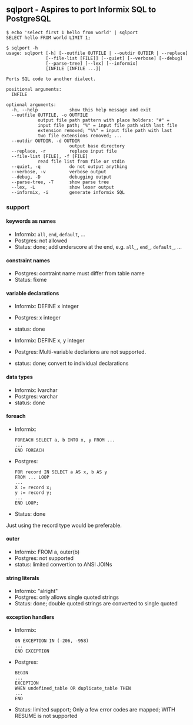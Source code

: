 ## sqlport - Aspires to port Informix SQL to PostgreSQL

```
$ echo 'select first 1 hello from world' | sqlport
SELECT hello FROM world LIMIT 1;
```

```
$ sqlport -h
usage: sqlport [-h] [--outfile OUTFILE | --outdir OUTDIR | --replace]
               [--file-list [FILE]] [--quiet] [--verbose] [--debug]
               [--parse-tree] [--lex] [--informix]
               [INFILE [INFILE ...]]

Ports SQL code to another dialect.

positional arguments:
  INFILE

optional arguments:
  -h, --help            show this help message and exit
  --outfile OUTFILE, -o OUTFILE
			output file path pattern with place holders: "#" =
			input file path; "%" = input file path with last file
			extension removed; "%%" = input file path with last
			two file extensions removed; ...
  --outdir OUTDIR, -d OUTDIR
                        output base directory
  --replace, -r         replace input file
  --file-list [FILE], -f [FILE]
			read file list from file or stdin
  --quiet, -q           do not output anything
  --verbose, -v         verbose output
  --debug, -D           debugging output
  --parse-tree, -T      show parse tree
  --lex, -L             show lexer output
  --informix, -i        generate informix SQL
```

### support

#### keywords as names

- Informix: `all`, `end`, `default`, ...
- Postgres: not allowed
- Status: done; add underscore at the end, e.g. `all_`, `end_`, `default_`, ...

#### constraint names

- Postgres: contraint name must differ from table name
- Status: fixme

#### variable declarations

- Informix: DEFINE x integer
- Postgres: x integer
- status: done

- Informix: DEFINE x, y integer
- Postgres: Multi-variable declarions are not supported.
- status: done; convert to individual declarations

#### data types

- Informix: lvarchar
- Postgres: varchar
- status: done

#### foreach

- Informix:
  ```
  FOREACH SELECT a, b INTO x, y FROM ...
  ...
  END FOREACH
  ```
- Postgres:
  ```
  FOR record IN SELECT a AS x, b AS y
  FROM ... LOOP
  ...
  X := record x;
  y := record y;
  ...
  END LOOP;
  ```
- Status: done

Just using the record type would be preferable. 

#### outer

- Informix: FROM a, outer(b)
- Postgres: not supported
- status: limited convertion to ANSI JOINs

#### string literals

- Informix: "alright"
- Postgres: only allows single quoted strings
- Status: done; double quoted strings are converted to single quoted

#### exception handlers

- Informix:
  ```
  ON EXCEPTION IN (-206, -958)
  ...
  END EXCEPTION
  ```
- Postgres:
  ```
  BEGIN
  ...
  EXCEPTION
  WHEN undefined_table OR duplicate_table THEN
  ...
  END
  ```
- Status: limited support; Only a few error codes are mapped; WITH RESUME is not supported
